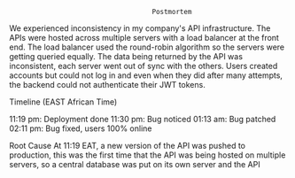                                         Postmortem
We experienced inconsistency in my company's API infrastructure. The APIs were hosted across multiple servers with a load balancer at the front end. The load balancer used the round-robin algorithm so the servers were getting queried equally. The data being returned by the API was inconsistent, each server went out of sync with the others. Users created accounts but could not log in and even when they did after many attempts, the backend could not authenticate their JWT tokens.

 Timeline (EAST African Time)
 
11:19 pm: Deployment done
11:30 pm: Bug noticed
01:13 am: Bug patched
02:11 pm: Bug fixed, users 100% online


Root Cause
At 11:19 EAT, a new version of the API was pushed to production, this was the first time that the API was being hosted on multiple servers, so a central database was put on its own server and the API
